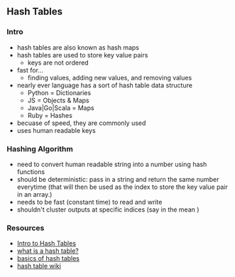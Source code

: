 ## Hash Tables

### Intro
- hash tables are also known as hash maps
- hash tables are used to store key value pairs
  - keys are not ordered
- fast for...
  - finding values, adding new values, and removing values
- nearly ever language has a sort of hash table data structure
  - Python = Dictionaries
  - JS = Objects & Maps
  - Java|Go|Scala = Maps
  - Ruby = Hashes
- becuase of speed, they are commonly used
- uses human readable keys

### Hashing Algorithm
- need to convert human readable string into a number using hash functions
- should be deterministic: pass in a string and return the same number everytime (that will then be used as the index to store the key value pair in an array.)
- needs to be fast (constant time) to read and write
- shouldn't cluster outputs at specific indices (say in the mean )

### Resources
- [Intro to Hash Tables](https://codefellows.github.io/common_curriculum/data_structures_and_algorithms/Code_401/class-30/resources/Hashtables.html)
- [what is a hash table?](https://www.youtube.com/watch?v=MfhjkfocRR0)
- [basics of hash tables](https://www.hackerearth.com/practice/data-structures/hash-tables/basics-of-hash-tables/tutorial/)
- [hash table wiki](https://en.wikipedia.org/wiki/Hash_table)